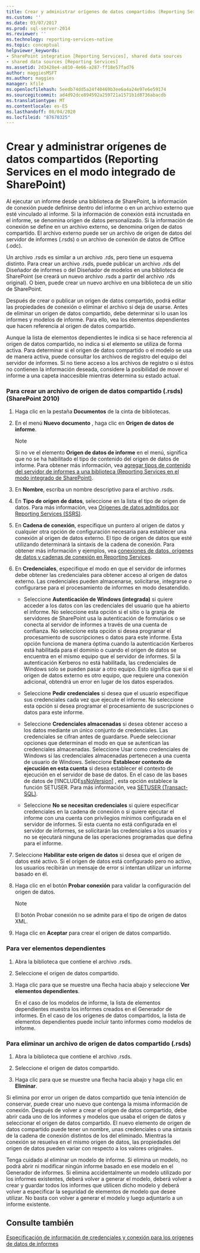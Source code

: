 ```yaml
---
title: Crear y administrar orígenes de datos compartidos (Reporting Services en el modo integrado de SharePoint) | Microsoft Docs
ms.custom: ''
ms.date: 03/07/2017
ms.prod: sql-server-2014
ms.reviewer: ''
ms.technology: reporting-services-native
ms.topic: conceptual
helpviewer_keywords:
- SharePoint integration [Reporting Services], shared data sources
- shared data sources [Reporting Services]
ms.assetid: 2d3428e4-a810-4e66-a287-ff18e57fad76
author: maggiesMSFT
ms.author: maggies
manager: kfile
ms.openlocfilehash: 5eedb74dd5a24f40469b3ee6a4a24e97e6e59174
ms.sourcegitcommit: ad4d92dce894592a259721a1571b1d8736abacdb
ms.translationtype: MT
ms.contentlocale: es-ES
ms.lasthandoff: 08/04/2020
ms.locfileid: "87670325"
---
```

# <a name="create-and-manage-shared-data-sources-reporting-services-in-sharepoint-integrated-mode"></a>Crear y administrar orígenes de datos compartidos (Reporting Services en el modo integrado de SharePoint)
  Al ejecutar un informe desde una biblioteca de SharePoint, la información de conexión puede definirse dentro del informe o en un archivo externo que esté vinculado al informe. Si la información de conexión está incrustada en el informe, se denomina origen de datos personalizado. Si la información de conexión se define en un archivo externo, se denomina origen de datos compartido. El archivo externo puede ser un archivo de origen de datos del servidor de informes (.rsds) o un archivo de conexión de datos de Office (.odc).  
  
 Un archivo .rsds es similar a un archivo .rds, pero tiene un esquema distinto. Para crear un archivo .rsds, puede publicar un archivo .rds del Diseñador de informes o del Diseñador de modelos en una biblioteca de SharePoint (se creará un nuevo archivo .rsds a partir del archivo .rds original). O bien, puede crear un nuevo archivo en una biblioteca de un sitio de SharePoint.  
  
 Después de crear o publicar un origen de datos compartido, podrá editar las propiedades de conexión o eliminar el archivo si deja de usarse. Antes de eliminar un origen de datos compartido, debe determinar si lo usan los informes y modelos de informe. Para ello, vea los elementos dependientes que hacen referencia al origen de datos compartido.  
  
 Aunque la lista de elementos dependientes le indica si se hace referencia al origen de datos compartido, no indica si el elemento se utiliza de forma activa. Para determinar si el origen de datos compartido o el modelo se usa de manera activa, puede consultar los archivos de registro del equipo del servidor de informes. Si no tiene acceso a los archivos de registro o si éstos no contienen la información deseada, considere la posibilidad de mover el informe a una capeta inaccesible mientras determina su estado actual.  
  
### <a name="to-create-a-shared-data-source-rsds-file-sharepoint-2010"></a>Para crear un archivo de origen de datos compartido (.rsds) (SharePoint 2010)  
  
1.  Haga clic en la pestaña **Documentos** de la cinta de bibliotecas.  
  
2.  En el menú **Nuevo documento** , haga clic en **Origen de datos de informe**.  
  
    > [!NOTE]  
    >  Si no ve el elemento **Origen de datos de informe** en el menú, significa que no se ha habilitado el tipo de contenido del origen de datos de informe. Para obtener más información, vea [agregar tipos de contenido del servidor de informes a una biblioteca &#40;Reporting Services en el modo integrado de SharePoint&#41;](../../2014/reporting-services/add-reporting-services-content-types-to-a-sharepoint-library.md).  
  
3.  En **Nombre**, escriba un nombre descriptivo para el archivo .rsds.  
  
4.  En **Tipo de origen de datos**, seleccione en la lista el tipo de origen de datos. Para más información, vea [Orígenes de datos admitidos por Reporting Services &#40;SSRS&#41;](create-deploy-and-manage-mobile-and-paginated-reports.md).  
  
5.  En **Cadena de conexión**, especifique un puntero al origen de datos y cualquier otra opción de configuración necesaria para establecer una conexión al origen de datos externo. El tipo de origen de datos que esté utilizando determinará la sintaxis de la cadena de conexión. Para obtener más información y ejemplos, vea [conexiones de datos, orígenes de datos y cadenas de conexión en Reporting Services](../../2014/reporting-services/data-connections-data-sources-and-connection-strings-in-reporting-services.md).  
  
6.  En **Credenciales**, especifique el modo en que el servidor de informes debe obtener las credenciales para obtener acceso al origen de datos externo. Las credenciales pueden almacenarse, solicitarse, integrarse o configurarse para el procesamiento de informes en modo desatendido.  
  
    -   Seleccione **Autenticación de Windows (integrada)** si quiere acceder a los datos con las credenciales del usuario que ha abierto el informe. No seleccione esta opción si el sitio o la granja de servidores de SharePoint usa la autenticación de formularios o se conecta al servidor de informes a través de una cuenta de confianza. No seleccione esta opción si desea programar el procesamiento de suscripciones o datos para este informe. Esta opción funciona de manera óptima cuando la autenticación Kerberos está habilitada para el dominio o cuando el origen de datos se encuentra en el mismo equipo que el servidor de informes. Si la autenticación Kerberos no está habilitada, las credenciales de Windows solo se pueden pasar a otro equipo. Esto significa que si el origen de datos externo es otro equipo, que requiere una conexión adicional, obtendrá un error en lugar de los datos esperados.  
  
    -   Seleccione **Pedir credenciales** si desea que el usuario especifique sus credenciales cada vez que ejecute el informe. No seleccione esta opción si desea programar el procesamiento de suscripciones o datos para este informe.  
  
    -   Seleccione **Credenciales almacenadas** si desea obtener acceso a los datos mediante un único conjunto de credenciales. Las credenciales se cifran antes de guardarse. Puede seleccionar opciones que determinan el modo en que se autentican las credenciales almacenadas. Seleccione Usar como credenciales de Windows si las credenciales almacenadas pertenecen a una cuenta de usuario de Windows. Seleccione **Establecer contexto de ejecución en esta cuenta** si desea establecer el contexto de ejecución en el servidor de base de datos. En el caso de las bases de datos de [!INCLUDE[ssNoVersion](../includes/ssnoversion-md.md)] , esta opción establece la función SETUSER. Para más información, vea [SETUSER &#40;Transact-SQL&#41;](/sql/t-sql/statements/setuser-transact-sql).  
  
    -   Seleccione **No se necesitan credenciales** si quiere especificar credenciales en la cadena de conexión o si quiere ejecutar el informe con una cuenta con privilegios mínimos configurada en el servidor de informes. Si esta cuenta no está configurada en el servidor de informes, se solicitarán las credenciales a los usuarios y no se ejecutará ninguna de las operaciones programadas que defina para el informe.  
  
7.  Seleccione **Habilitar este origen de datos** si desea que el origen de datos esté activo. Si el origen de datos está configurado pero no activo, los usuarios recibirán un mensaje de error si intentan utilizar un informe basado en él.  
  
8.  Haga clic en el botón **Probar conexión** para validar la configuración del origen de datos.  
  
    > [!NOTE]  
    >  El botón Probar conexión no se admite para el tipo de origen de datos XML.  
  
9. Haga clic en **Aceptar** para crear el origen de datos compartido.  
  
### <a name="to-view-dependent-items"></a>Para ver elementos dependientes  
  
1.  Abra la biblioteca que contiene el archivo .rsds.  
  
2.  Seleccione el origen de datos compartido.  
  
3.  Haga clic para que se muestre una flecha hacia abajo y seleccione **Ver elementos dependientes**.  
  
     En el caso de los modelos de informe, la lista de elementos dependientes muestra los informes creados en el Generador de informes. En el caso de los orígenes de datos compartidos, la lista de elementos dependientes puede incluir tanto informes como modelos de informe.  
  
### <a name="to-delete-a-shared-data-source-rsds-file"></a>Para eliminar un archivo de origen de datos compartido (.rsds)  
  
1.  Abra la biblioteca que contiene el archivo .rsds.  
  
2.  Seleccione el origen de datos compartido.  
  
3.  Haga clic para que se muestre una flecha hacia abajo y haga clic en **Eliminar**.  
  
 Si elimina por error un origen de datos compartido que tenía intención de conservar, puede crear uno nuevo que contenga la misma información de conexión. Después de volver a crear el origen de datos compartido, debe abrir cada uno de los informes y modelos que usaba el origen de datos y seleccionar el origen de datos compartido. El nuevo elemento de origen de datos compartido puede tener un nombre, unas credenciales o una sintaxis de la cadena de conexión distintos de los del eliminado. Mientras la conexión se resuelva en el mismo origen de datos, las propiedades del origen de datos pueden variar con respecto a los valores originales.  
  
 Tenga cuidado al eliminar un modelo de informe. Si elimina un modelo, no podrá abrir ni modificar ningún informe basado en ese modelo en el Generador de informes. Si elimina accidentalmente un modelo utilizado por los informes existentes, deberá volver a generar el modelo, deberá volver a crear y guardar todos los informes que utilicen dicho modelo y deberá volver a especificar la seguridad de elementos de modelo que desee utilizar. No basta con volver a generar el modelo y luego adjuntarlo a un informe existente.  
  
## <a name="see-also"></a>Consulte también  
 [Especificación de información de credenciales y conexión para los orígenes de datos de informes](report-data/specify-credential-and-connection-information-for-report-data-sources.md)  
  
  
